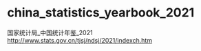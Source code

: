 # china_statistics_yearbook_2021
国家统计局_中国统计年鉴_2021
http://www.stats.gov.cn/tjsj/ndsj/2021/indexch.htm
